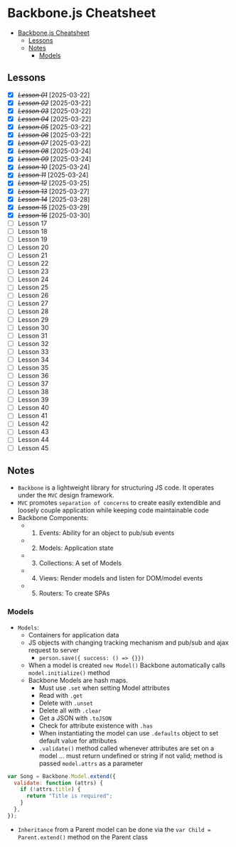 # Backbone.js Cheatsheet

- [Backbone.js Cheatsheet](#backbonejs-cheatsheet)
  - [Lessons](#lessons)
  - [Notes](#notes)
    - [Models](#models)

## Lessons

- [x] ~~_Lesson 01_~~ [2025-03-22]
- [x] ~~_Lesson 02_~~ [2025-03-22]
- [x] ~~_Lesson 03_~~ [2025-03-22]
- [x] ~~_Lesson 04_~~ [2025-03-22]
- [x] ~~_Lesson 05_~~ [2025-03-22]
- [x] ~~_Lesson 06_~~ [2025-03-22]
- [x] ~~_Lesson 07_~~ [2025-03-22]
- [x] ~~_Lesson 08_~~ [2025-03-24]
- [x] ~~_Lesson 09_~~ [2025-03-24]
- [x] ~~_Lesson 10_~~ [2025-03-24]
- [x] ~~_Lesson 11_~~ [2025-03-24]
- [x] ~~_Lesson 12_~~ [2025-03-25]
- [x] ~~_Lesson 13_~~ [2025-03-27]
- [x] ~~_Lesson 14_~~ [2025-03-28]
- [x] ~~_Lesson 15_~~ [2025-03-29]
- [x] ~~_Lesson 16_~~ [2025-03-30]
- [ ] Lesson 17
- [ ] Lesson 18
- [ ] Lesson 19
- [ ] Lesson 20
- [ ] Lesson 21
- [ ] Lesson 22
- [ ] Lesson 23
- [ ] Lesson 24
- [ ] Lesson 25
- [ ] Lesson 26
- [ ] Lesson 27
- [ ] Lesson 28
- [ ] Lesson 29
- [ ] Lesson 30
- [ ] Lesson 31
- [ ] Lesson 32
- [ ] Lesson 33
- [ ] Lesson 34
- [ ] Lesson 35
- [ ] Lesson 36
- [ ] Lesson 37
- [ ] Lesson 38
- [ ] Lesson 39
- [ ] Lesson 40
- [ ] Lesson 41
- [ ] Lesson 42
- [ ] Lesson 43
- [ ] Lesson 44
- [ ] Lesson 45

## Notes

- `Backbone` is a lightweight library for structuring JS code. It operates under the `MVC` design framework.
- `MVC` promotes `separation of concerns` to create easily extendible and loosely couple application while keeping code maintainable code
- Backbone Components:
  - 1. Events: Ability for an object to pub/sub events
  - 2. Models: Application state
  - 3. Collections: A set of Models
  - 4. Views: Render models and listen for DOM/model events
  - 5. Routers: To create SPAs

### Models

- `Models`:
  - Containers for application data
  - JS objects with changing tracking mechanism and pub/sub and ajax request to server
    - `person.save({ success: () => {}})`
  - When a model is created `new Model()` Backbone automatically calls `model.initialize()` method
  - Backbone Models are hash maps.
    - Must use `.set` when setting Model attributes
    - Read with `.get`
    - Delete with `.unset`
    - Delete all with `.clear`
    - Get a JSON with `.toJSON`
    - Check for attribute existence with `.has`
    - When instantiating the model can use `.defaults` object to set default value for attributes
    - `.validate()` method called whenever attributes are set on a model ... must return undefined or string if not valid; method is passed `model.attrs` as a parameter

```js
var Song = Backbone.Model.extend({
  validate: function (attrs) {
    if (!attrs.title) {
      return "Title is required";
    }
  },
});
```

- `Inheritance` from a Parent model can be done via the `var Child = Parent.extend()` method on the Parent class
